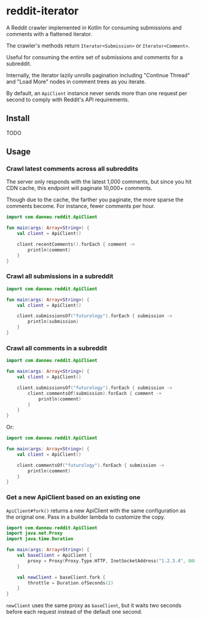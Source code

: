 
# reddit-iterator

A Reddit crawler implemented in Kotlin for consuming submissions and comments with a flattened iterator.

The crawler's methods return `Iterator<Submission>` or `Iterator<Comment>`.

Useful for consuming the entire set of submissions and comments for a subreddit.

Internally, the iterator lazily unrolls pagination including "Continue Thread" and "Load More" nodes in comment trees
as you iterate.

By default, an `ApiClient` instance never sends more than one request per second to comply
with Reddit's API requirements.

## Install

TODO

## Usage

### Crawl latest comments across all subreddits

The server only responds with the latest 1,000 comments, but since you hit CDN cache, this endpoint will paginate
10,000+ comments.

Though due to the cache, the farther you paginate, the more sparse the comments become. For instance, fewer
comments per hour.

``` kotlin
import com.danneu.reddit.ApiClient

fun main(args: Array<String>) {
    val client = ApiClient()

    client.recentComments().forEach { comment ->
        println(comment)
    }
}
```

### Crawl all submissions in a subreddit

``` kotlin
import com.danneu.reddit.ApiClient

fun main(args: Array<String>) {
    val client = ApiClient()

    client.submissionsOf("futurology").forEach { submission ->
        println(submission)
    }
}
```

### Crawl all comments in a subreddit

``` kotlin
import com.danneu.reddit.ApiClient

fun main(args: Array<String>) {
    val client = ApiClient()

    client.submissionsOf("futurology").forEach { submission ->
        client.commentsOf(submission).forEach { comment ->
            println(comment)
        }
    }
}
```

Or:

``` kotlin
import com.danneu.reddit.ApiClient

fun main(args: Array<String>) {
    val client = ApiClient()

    client.commentsOf("futurology").forEach { submission ->
        println(comment)
    }
}
```

### Get a new ApiClient based on an existing one

`ApiClient#fork()` returns a new ApiClient with the same configuration as the original one. Pass in a builder
lambda to customize the copy.

``` kotlin
import com.danneu.reddit.ApiClient
import java.net.Proxy
import java.time.Duration

fun main(args: Array<String>) {
    val baseClient = ApiClient {
        proxy = Proxy(Proxy.Type.HTTP, InetSocketAddress("1.2.3.4", 8080))
    }

    val newClient = baseClient.fork {
        throttle = Duration.ofSeconds(2)
    }
}
```

`newClient` uses the same proxy as `baseClient`, but it waits two seconds before each request instead of the
default one second.
